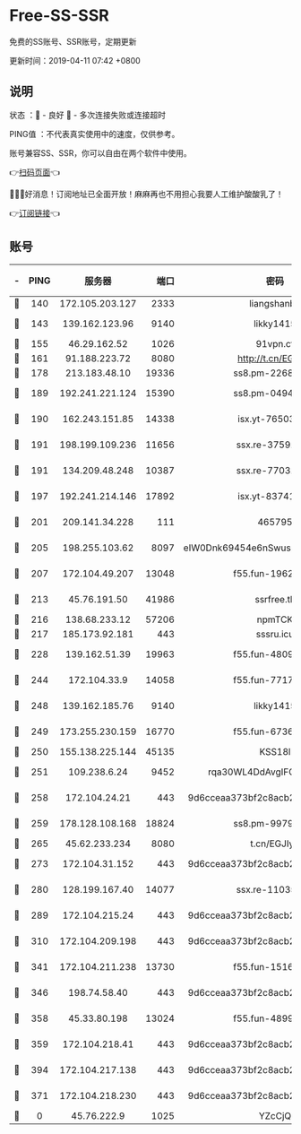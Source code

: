 # Free-SS-SSR

免费的SS账号、SSR账号，定期更新

更新时间：2019-04-11 07:42 +0800

## 说明

状态     ：🙂 - 良好 🙁 - 多次连接失败或连接超时

PING值   ：不代表真实使用中的速度，仅供参考。

账号兼容SS、SSR，你可以自由在两个软件中使用。

👉[扫码页面](https://liesauer.github.io/Free-SS-SSR/)👈

🎉🎉🎉好消息！订阅地址已全面开放！麻麻再也不用担心我要人工维护酸酸乳了！

👉[订阅链接](https://www.liesauer.net/yogurt/subscribe?ACCESS_TOKEN=DAYxR3mMaZAsaqUb)👈

## 账号

|-|PING|服务器|端口|密码|加密方式|区域|
|:----:|:----:|:-----:|-----:|:----:|:----:|:----:|
|🙂|140|172.105.203.127|2333|liangshanbo|chacha20|JP|
|🙂|143|139.162.123.96|9140|likky1415|aes-256-cfb|JP|
|🙂|155|46.29.162.52|1026|91vpn.cf|rc4-md5|RU|
|🙂|161|91.188.223.72|8080|http://t.cn/EGJIyrl|rc4-md5|RU|
|🙂|178|213.183.48.10|19336|ss8.pm-22686447|rc4-md5|RU|
|🙂|189|192.241.221.124|15390|ss8.pm-04947608|aes-256-cfb|US|
|🙂|190|162.243.151.85|14338|isx.yt-76503721|aes-256-cfb|US|
|🙂|191|198.199.109.236|11656|ssx.re-37591110|aes-256-cfb|US|
|🙂|191|134.209.48.248|10387|ssx.re-77031461|aes-256-cfb|US|
|🙂|197|192.241.214.146|17892|isx.yt-83741234|aes-256-cfb|US|
|🙂|201|209.141.34.228|111|465795|aes-256-cfb|US|
|🙂|205|198.255.103.62|8097|eIW0Dnk69454e6nSwuspv9DmS201tQ0D|aes-256-cfb|US|
|🙂|207|172.104.49.207|13048|f55.fun-19621316|aes-256-cfb|SG|
|🙂|213|45.76.191.50|41986|ssrfree.tk|aes-256-cfb|SG|
|🙂|216|138.68.233.12|57206|npmTCK|rc4-md5|US|
|🙂|217|185.173.92.181|443|sssru.icu|rc4-md5|RU|
|🙂|228|139.162.51.39|19963|f55.fun-48093966|aes-256-cfb|SG|
|🙂|244|172.104.33.9|14058|f55.fun-77177224|aes-256-cfb|SG|
|🙂|248|139.162.185.76|9140|likky1415|aes-256-cfb|DE|
|🙂|249|173.255.230.159|16770|f55.fun-67367687|aes-256-cfb|US|
|🙂|250|155.138.225.144|45135|KSS18l|rc4-md5|US|
|🙂|251|109.238.6.24|9452|rqa30WL4DdAvgIFG6Fs3znzTa|aes-256-cfb|FR|
|🙂|258|172.104.24.21|443|9d6cceaa373bf2c8acb22e60b6a58be6|aes-256-cfb|US|
|🙂|259|178.128.108.168|18824|ss8.pm-99790285|aes-256-cfb|SG|
|🙂|265|45.62.233.234|8080|t.cn/EGJIyrl|rc4-md5|CA|
|🙂|273|172.104.31.152|443|9d6cceaa373bf2c8acb22e60b6a58be6|aes-256-cfb|US|
|🙂|280|128.199.167.40|14077|ssx.re-11035717|aes-256-cfb|SG|
|🙂|289|172.104.215.24|443|9d6cceaa373bf2c8acb22e60b6a58be6|aes-256-cfb|US|
|🙂|310|172.104.209.198|443|9d6cceaa373bf2c8acb22e60b6a58be6|aes-256-cfb|US|
|🙂|341|172.104.211.238|13730|f55.fun-15169822|aes-256-cfb|US|
|🙂|346|198.74.58.40|443|9d6cceaa373bf2c8acb22e60b6a58be6|aes-256-cfb|US|
|🙂|358|45.33.80.198|13024|f55.fun-48999874|aes-256-cfb|US|
|🙂|359|172.104.218.41|443|9d6cceaa373bf2c8acb22e60b6a58be6|aes-256-cfb|US|
|🙂|394|172.104.217.138|443|9d6cceaa373bf2c8acb22e60b6a58be6|aes-256-cfb|US|
|🙂|371|172.104.218.230|443|9d6cceaa373bf2c8acb22e60b6a58be6|aes-256-cfb|US|
|🙁|0|45.76.222.9|1025|YZcCjQ|rc4-md5|JP|
